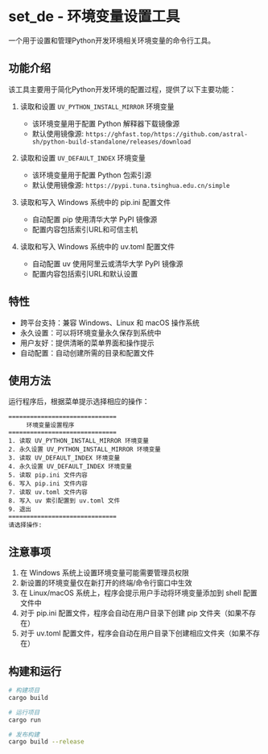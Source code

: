 # set_de - 环境变量设置工具

一个用于设置和管理Python开发环境相关环境变量的命令行工具。

## 功能介绍

该工具主要用于简化Python开发环境的配置过程，提供了以下主要功能：

1. 读取和设置 `UV_PYTHON_INSTALL_MIRROR` 环境变量
   - 该环境变量用于配置 Python 解释器下载镜像源
   - 默认使用镜像源: `https://ghfast.top/https://github.com/astral-sh/python-build-standalone/releases/download`

2. 读取和设置 `UV_DEFAULT_INDEX` 环境变量
   - 该环境变量用于配置 Python 包索引源
   - 默认使用镜像源: `https://pypi.tuna.tsinghua.edu.cn/simple`

3. 读取和写入 Windows 系统中的 pip.ini 配置文件
   - 自动配置 pip 使用清华大学 PyPI 镜像源
   - 配置内容包括索引URL和可信主机

4. 读取和写入 Windows 系统中的 uv.toml 配置文件
   - 自动配置 uv 使用阿里云或清华大学 PyPI 镜像源
   - 配置内容包括索引URL和默认设置

## 特性

- 跨平台支持：兼容 Windows、Linux 和 macOS 操作系统
- 永久设置：可以将环境变量永久保存到系统中
- 用户友好：提供清晰的菜单界面和操作提示
- 自动配置：自动创建所需的目录和配置文件

## 使用方法

运行程序后，根据菜单提示选择相应的操作：

```
==============================
     环境变量设置程序
==============================
1. 读取 UV_PYTHON_INSTALL_MIRROR 环境变量
2. 永久设置 UV_PYTHON_INSTALL_MIRROR 环境变量
3. 读取 UV_DEFAULT_INDEX 环境变量
4. 永久设置 UV_DEFAULT_INDEX 环境变量
5. 读取 pip.ini 文件内容
6. 写入 pip.ini 文件内容
7. 读取 uv.toml 文件内容
8. 写入 uv 索引配置到 uv.toml 文件
9. 退出
==============================
请选择操作:
```

## 注意事项

1. 在 Windows 系统上设置环境变量可能需要管理员权限
2. 新设置的环境变量仅在新打开的终端/命令行窗口中生效
3. 在 Linux/macOS 系统上，程序会提示用户手动将环境变量添加到 shell 配置文件中
4. 对于 pip.ini 配置文件，程序会自动在用户目录下创建 pip 文件夹（如果不存在）
5. 对于 uv.toml 配置文件，程序会自动在用户目录下创建相应文件夹（如果不存在）

## 构建和运行

```bash
# 构建项目
cargo build

# 运行项目
cargo run

# 发布构建
cargo build --release
```